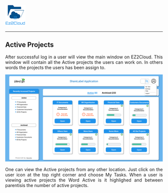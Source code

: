 ![Logo EZ2Cloud](../../images/ez2cloud2.png)
<hr>

## Active Projects
<div style='text-align: justify;'>
<p>
After successful log in a user will view the main window on EZ2Cloud. This window will contain all the Active projects the users can work on. In others words the projects the users has been assign to. </p>
</div>

![Image of lproject](../../images/projects/activePro.svg)

<div style='text-align: justify;'>
<p>
One can view the Active projects from any other location. Just click on the user icon at the top right corner and choose My Tasks. When a user is viewing active projects the Word Active is it highlighed and between parentisis the number of active projects. 
</p>
</div>

